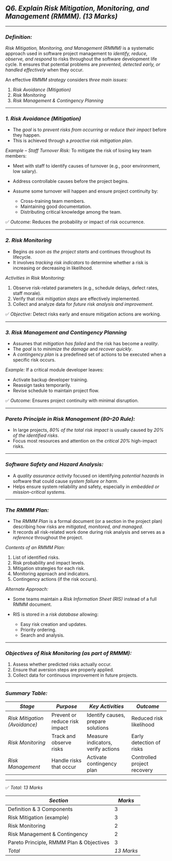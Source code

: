 ## *Q6. Explain Risk Mitigation, Monitoring, and Management (RMMM). (13 Marks)*

---

### *Definition:*

*Risk Mitigation, Monitoring, and Management (RMMM)* is a systematic approach used in software project management to *identify, reduce, observe, and respond* to risks throughout the software development life cycle.
It ensures that potential problems are *prevented, detected early, or handled effectively* when they occur.

An effective *RMMM strategy* considers *three main issues:*

1. *Risk Avoidance (Mitigation)*
2. *Risk Monitoring*
3. *Risk Management & Contingency Planning*

---

### *1. Risk Avoidance (Mitigation)*

* The *goal* is to *prevent risks from occurring* or *reduce their impact* before they happen.
* This is achieved through a *proactive risk mitigation plan*.

*Example – Staff Turnover Risk:*
To mitigate the risk of losing key team members:

* Meet with staff to identify causes of turnover (e.g., poor environment, low salary).
* Address controllable causes before the project begins.
* Assume some turnover will happen and ensure project continuity by:

  * Cross-training team members.
  * Maintaining good documentation.
  * Distributing critical knowledge among the team.

✅ *Outcome:* Reduces the probability or impact of risk occurrence.

---

### *2. Risk Monitoring*

* Begins *as soon as the project starts* and continues throughout its lifecycle.
* It involves *tracking risk indicators* to determine whether a risk is increasing or decreasing in likelihood.

*Activities in Risk Monitoring:*

1. Observe risk-related parameters (e.g., schedule delays, defect rates, staff morale).
2. Verify that *risk mitigation steps* are effectively implemented.
3. Collect and analyze data for *future risk analysis and improvement*.

✅ *Objective:* Detect risks early and ensure mitigation actions are working.

---

### *3. Risk Management and Contingency Planning*

* Assumes that *mitigation has failed* and the risk has become a *reality*.
* The *goal* is to *minimize the damage* and *recover quickly*.
* A *contingency plan* is a predefined set of actions to be executed when a specific risk occurs.

*Example:*
If a critical module developer leaves:

* Activate backup developer training.
* Reassign tasks temporarily.
* Revise schedule to maintain project flow.

✅ *Outcome:* Ensures project continuity with minimal disruption.

---

### *Pareto Principle in Risk Management (80–20 Rule):*

* In large projects, *80% of the total risk impact* is usually caused by *20% of the identified risks*.
* Focus most resources and attention on the *critical 20%* high-impact risks.

---

### *Software Safety and Hazard Analysis:*

* A *quality assurance activity* focused on identifying *potential hazards* in software that could cause *system failure or harm*.
* Helps ensure system reliability and safety, especially in *embedded or mission-critical systems*.

---

### *The RMMM Plan:*

* The *RMMM Plan* is a formal document (or a section in the project plan) describing how risks are *mitigated, monitored, and managed*.
* It records all risk-related work done during risk analysis and serves as a *reference* throughout the project.

*Contents of an RMMM Plan:*

1. List of identified risks.
2. Risk probability and impact levels.
3. Mitigation strategies for each risk.
4. Monitoring approach and indicators.
5. Contingency actions (if the risk occurs).

*Alternate Approach:*

* Some teams maintain a *Risk Information Sheet (RIS)* instead of a full RMMM document.
* RIS is stored in a *risk database* allowing:

  * Easy risk creation and updates.
  * Priority ordering.
  * Search and analysis.

---

### *Objectives of Risk Monitoring (as part of RMMM):*

1. Assess whether predicted risks actually occur.
2. Ensure that aversion steps are properly applied.
3. Collect data for continuous improvement in future projects.

---

### *Summary Table:*

| *Stage*                       | *Purpose*                   | *Key Activities*                 | *Outcome*                 |
| ------------------------------- | ----------------------------- | ---------------------------------- | --------------------------- |
| *Risk Mitigation (Avoidance)* | Prevent or reduce risk impact | Identify causes, prepare solutions | Reduced risk likelihood     |
| *Risk Monitoring*             | Track and observe risks       | Measure indicators, verify actions | Early detection of risks    |
| *Risk Management*             | Handle risks that occur       | Activate contingency plan          | Controlled project recovery |

---

✅ *Total: 13 Marks*

| *Section*                              | *Marks*    |
| ---------------------------------------- | ------------ |
| Definition & 3 Components                | 3            |
| Risk Mitigation (example)                | 3            |
| Risk Monitoring                          | 2            |
| Risk Management & Contingency            | 2            |
| Pareto Principle, RMMM Plan & Objectives | 3            |
| *Total*                                | *13 Marks* |

